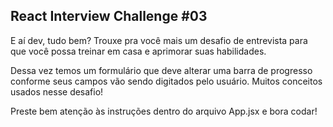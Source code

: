 
## React Interview Challenge #03

E aí dev, tudo bem? Trouxe pra você mais um desafio de entrevista para que você possa treinar em casa e aprimorar suas habilidades.

Dessa vez temos um formulário que deve alterar uma barra de progresso conforme seus campos vão sendo digitados pelo usuário. Muitos conceitos usados nesse desafio!

Preste bem atenção às instruções dentro do arquivo App.jsx e bora codar!